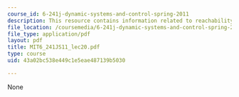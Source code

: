 ```yaml
---
course_id: 6-241j-dynamic-systems-and-control-spring-2011
description: This resource contains information related to reachability and observability.
file_location: /coursemedia/6-241j-dynamic-systems-and-control-spring-2011/43a02bc538e449c1e5eae487139b5030_MIT6_241JS11_lec20.pdf
file_type: application/pdf
layout: pdf
title: MIT6_241JS11_lec20.pdf
type: course
uid: 43a02bc538e449c1e5eae487139b5030

---
```

None